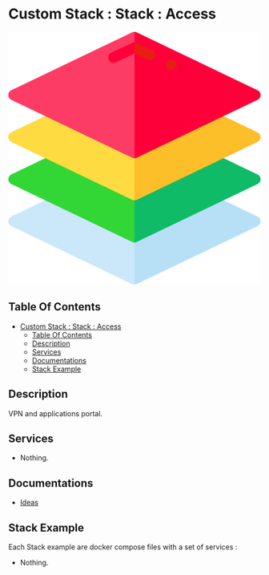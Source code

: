 # Custom Stack : Stack : Access

![Icon](../../icon.png)

## Table Of Contents

- [Custom Stack : Stack : Access](#custom-stack--stack--access)
  - [Table Of Contents](#table-of-contents)
  - [Description](#description)
  - [Services](#services)
  - [Documentations](#documentations)
  - [Stack Example](#stack-example)

## Description

VPN and applications portal.

## Services

- Nothing.

## Documentations

- [Ideas](./docs/ideas.md)

## Stack Example

Each Stack example are docker compose files with a set of services :

- Nothing.
